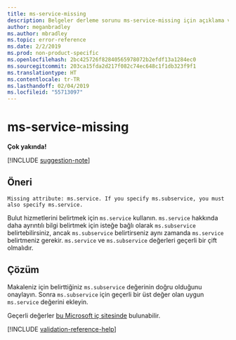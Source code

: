 ```yaml
---
title: ms-service-missing
description: Belgeler derleme sorunu ms-service-missing için açıklama ve çözüm
author: meganbradley
ms.author: mbradley
ms.topic: error-reference
ms.date: 2/2/2019
ms.prod: non-product-specific
ms.openlocfilehash: 2bc425726f82840565978072b2efdf13a1284ec0
ms.sourcegitcommit: 203ca15fda2d217f082c74ec648c1f1db323f9f1
ms.translationtype: HT
ms.contentlocale: tr-TR
ms.lasthandoff: 02/04/2019
ms.locfileid: "55713097"
---
```

# <a name="ms-service-missing"></a>ms-service-missing

**Çok yakında!**

[!INCLUDE [suggestion-note](includes/suggestion-note.md)]

## <a name="suggestion"></a>Öneri

`Missing attribute: ms.service. If you specify ms.subservice, you must also specify ms.service.`

Bulut hizmetlerini belirtmek için `ms.service` kullanın. `ms.service` hakkında daha ayrıntılı bilgi belirtmek için isteğe bağlı olarak `ms.subservice` belirtebilirsiniz, ancak `ms.subservice` belirtirseniz aynı zamanda `ms.service` belirtmeniz gerekir. `ms.service` ve `ms.subservice` değerleri geçerli bir çift olmalıdır.

## <a name="resolution"></a>Çözüm

Makaleniz için belirttiğiniz `ms.subservice` değerinin doğru olduğunu onaylayın. Sonra `ms.subservice` için geçerli bir üst değer olan uygun `ms.service` değerini ekleyin.

Geçerli değerler [bu Microsoft iç sitesinde](https://docsmetadatatool.azurewebsites.net/whitelists) bulunabilir.

<!--make sure to add this file to your includes folder and verify the path-->
[!INCLUDE [validation-reference-help](includes/validation-reference-help.md)]
